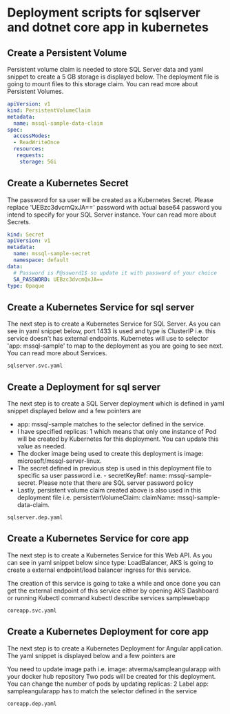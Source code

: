 # Deployment scripts for sqlserver and dotnet core app in kubernetes

## Create a Persistent Volume
Persistent volume claim is needed to store SQL Server data and yaml snippet to create a 5 GB storage is displayed below. The deployment file is going to mount files to this storage claim. You can read more about Persistent Volumes.

```yaml
apiVersion: v1
kind: PersistentVolumeClaim
metadata:
  name: mssql-sample-data-claim
spec:
  accessModes:
  - ReadWriteOnce
  resources:
   requests:
    storage: 5Gi
```
## Create a Kubernetes Secret
The password for sa user will be created as a Kubernetes Secret. Please replace 'UEBzc3dvcmQxJA==' password with actual base64 password you intend to specify for your SQL Server instance. Your can read more about Secrets. 

```yaml
kind: Secret
apiVersion: v1
metadata:
  name: mssql-sample-secret
  namespace: default
data:
  # Password is P@ssword1$ so update it with password of your choice  
  SA_PASSWORD: UEBzc3dvcmQxJA==
type: Opaque
```

## Create a Kubernetes Service for sql server
The next step is to create a Kubernetes Service for SQL Server. As you can see in yaml snippet below, port 1433 is used and type is ClusterIP i.e. this service doesn't has external endpoints. Kubernetes will use to selector 'app: mssql-sample' to map to the deployment as you are going to see next. You can read more about Services. 

`sqlserver.svc.yaml`

## Create a Deployment for sql server
The next step is to create a SQL Server deployment which is defined in yaml snippet displayed below and a few pointers are

- app: mssql-sample matches to the selector defined in the service.
- I have specified replicas: 1 which means that only one instance of Pod will be created by Kubernetes for    this deployment. You can update this value as needed.
- The docker image being used to create this deployment is image: microsoft/mssql-server-linux.
- The secret defined in previous step is used in this deployment file to specific sa user password i.e.     - secretKeyRef: name: mssql-sample-secret. Please note that there are SQL server password policy
- Lastly, persistent volume claim created above is also used in this deployment file i.e.         persistentVolumeClaim: claimName: mssql-sample-data-claim.

`sqlserver.dep.yaml`

## Create a Kubernetes Service for core app
The next step is to create a Kubernetes Service for this Web API. As you can see in yaml snippet below since  type: LoadBalancer, AKS is going to create a external endpoint/load balancer ingress for this service.

The creation of this service is going to take a while and once done you can get the external endpoint of this service either by opening AKS Dashboard or running Kubectl command kubectl describe services samplewebapp

`coreapp.svc.yaml`

## Create a Kubernetes Deployment for core app
The next step is to create a Kubernetes Deployment for Angular application. The yaml snippet is displayed below and a few pointers are

You need to update image path i.e. image: atverma/sampleangularapp with your docker hub repository
Two pods will be created for this deployment. You can change the number of pods by updating replicas: 2
Label app: sampleangularapp has to match the selector defined in the service

`coreapp.dep.yaml`

